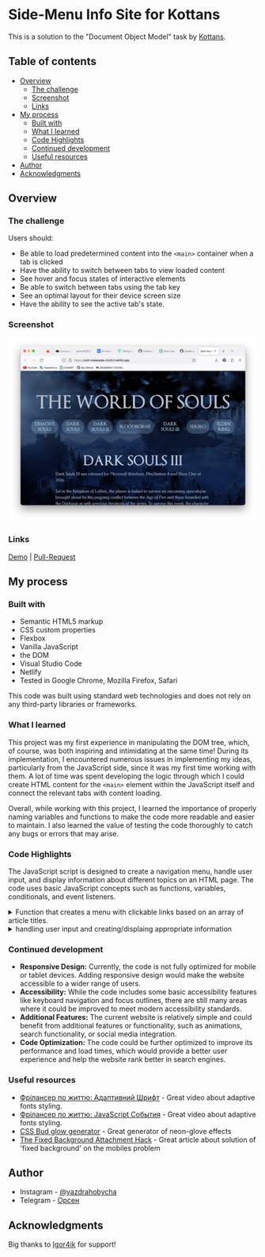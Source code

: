 # Side-Menu Info Site for Kottans

This is a solution to the "Document Object Model" task by [Kottans](https://github.com/kottans).

## Table of contents

- [Overview](#overview)
  - [The challenge](#the-challenge)
  - [Screenshot](#screenshot)
  - [Links](#links)
- [My process](#my-process)
  - [Built with](#built-with)
  - [What I learned](#what-i-learned)
  - [Code Highlights](#code-highlights)
  - [Continued development](#continued-development)
  - [Useful resources](#useful-resources)
- [Author](#author)
- [Acknowledgments](#acknowledgments)

## Overview

### The challenge

Users should:

- Be able to load predetermined content into the `<main>` container when a tab is clicked
- Have the ability to switch between tabs to view loaded content
- See hover and focus states of interactive elements
- Be able to switch between tabs using the tab key
- See an optimal layout for their device screen size
- Have the ability to see the active tab's state.

### Screenshot

<p align="center">
  <img src="img/DS-wiki Demo.png" alt="Project Photo"/>
</p>

### Links

[Demo](https://soft-malasada-c2cfcf.netlify.app/) | [Pull-Request](https://github.com/kottans/frontend-2019-p2p/pull/222)

## My process

### Built with

- Semantic HTML5 markup
- CSS custom properties
- Flexbox
- Vanilla JavaScript
- the DOM
- Visual Studio Code
- Netlify
- Tested in Google Chrome, Mozilla Firefox, Safari

This code was built using standard web technologies and does not rely on any third-party libraries or frameworks.

### What I learned

This project was my first experience in manipulating the DOM tree, which, of course, was both inspiring and intimidating at the same time! During its implementation, I encountered numerous issues in implementing my ideas, particularly from the JavaScript side, since it was my first time working with them. A lot of time was spent developing the logic through which I could create HTML content for the `<main>` element within the JavaScript itself and connect the relevant tabs with content loading.

Overall, while working with this project, I learned the importance of properly naming variables and functions to make the code more readable and easier to maintain. I also learned the value of testing the code thoroughly to catch any bugs or errors that may arise.

### Code Highlights

The JavaScript script is designed to create a navigation menu, handle user input, and display information about different topics on an HTML page. The code uses basic JavaScript concepts such as functions, variables, conditionals, and event listeners.

<details>
<summary>Function that creates a menu with clickable links based on an array of article titles.</summary>

```javascript
function makeMenu(allArticles) {
    const [header, ...navLinks] = allArticles.map(({ title }, index) => {
        return index === 0
            ? `<h1 data-number="0" tabindex="0" class="menu_title">${title}</h1>`
            : `<li class="menu_item" data-number="${index}" tabindex="0">${title}</li>`;
    });
    elements.$header.insertAdjacentHTML('beforeend', header);
    elements.$nav.insertAdjacentHTML(
        'afterbegin',
        `<ul class="menu">${navLinks.join(' ')}</ul>`
    );
}
```

</details>

<details>
<summary>handling user input and creating/displaing appropriate information</summary>

```javascript
function selectInfoItem(event) {
    if (
        event.type === 'keydown' &&
        event.code !== 'Space' &&
        event.code !== 'Enter'
    ) {
        return;
    }
    event.preventDefault();
    const { target } = event;
    if (target.closest('.menu_item, .menu_title')) {
        elements.$main.innerHTML = '';
        elements.$body.scrollTo(0, 0);
        createAndShowInfoItem(
            elements.$main,
            articlesInfo,
            Number(target.dataset.number)
        );
        if (target.closest('.active')) {
            toggleMenu();
        }
    } else if (target.closest('.navigation.active')) {
        toggleMenu();
    }
}
```

```javascript
function createAndShowInfoItem($container, articlesArr, index = 0) {
    changeActiveLink(index);
    const { title, text } = articlesArr[index];
    const snakeTitle = toSnakeCase(title);
    const insertContent = `<div class="text_container">${paragraphsSplit(
        text
    )}</div>
    <img class="${snakeTitle} content_img" src="img/${snakeTitle}.png">`;
    $container.insertAdjacentHTML('afterbegin', insertContent);
    if (index !== 0) {
        $container.insertAdjacentHTML(
            'afterbegin',
            `<h2 class="content_title">${title}</h2>`
        );
    }
}
```

</details>

### Continued development

- **Responsive Design:** Currently, the code is not fully optimized for mobile or tablet devices. Adding responsive design would make the website accessible to a wider range of users.
- **Accessibility:** While the code includes some basic accessibility features like keyboard navigation and focus outlines, there are still many areas where it could be improved to meet modern accessibility standards.
- **Additional Features:** The current website is relatively simple and could benefit from additional features or functionality, such as animations, search functionality, or social media integration.
- **Code Optimization:** The code could be further optimized to improve its performance and load times, which would provide a better user experience and help the website rank better in search engines.

### Useful resources

- [Фрілансер по життю: Адаптивний Шрифт](https://www.youtube.com/watch?v=HJZP5QsrpXs&t=591s) - Great video about adaptive fonts styling.
- [Фрілансер по життю: JavaScript События](https://www.youtube.com/watch?v=bWCzbR5DvCo&t=1281s) - Great video about adaptive fonts styling.
- [CSS Bud glow generator](https://cssbud.com/css-generator/css-glow-generator/) - Great generator of neon-glove effects
- [The Fixed Background Attachment Hack](https://css-tricks.com/the-fixed-background-attachment-hack/) - Great article about solution of 'fixed background' on the mobiles problem

## Author

- Instagram - [@yazdrahobycha](https://instagram.com/yazdrahobycha?igshid=YmMyMTA2M2Y=)
- Telegram - [Орсен](https://t.me/yazdrahobb)

## Acknowledgments

Big thanks to [Igor4ik](https://github.com/bigheha) for support!

